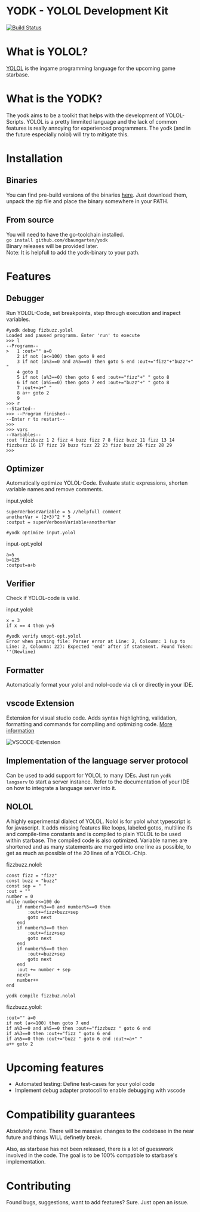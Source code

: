 # YODK - YOLOL Development Kit
[![Build Status](https://travis-ci.org/dbaumgarten/yodk.svg?branch=master)](https://travis-ci.org/dbaumgarten/yodk)

# What is YOLOL?
[YOLOL](https://wiki.starbasegame.com/index.php/YOLOL) is the ingame programming language for the upcoming game starbase.

# What is the YODK?
The yodk aims to be a toolkit that helps with the development of YOLOL-Scripts. YOLOL is a pretty limmited language and the lack of common features is really annoying for experienced programmers. The yodk (and in the future especially nolol) will try to mitigate this.

# Installation

## Binaries
You can find pre-build versions of the binaries [here](https://github.com/dbaumgarten/yodk/releases).
Just download them, unpack the zip file and place the binary somewhere in your PATH.

## From source
You will need to have the go-toolchain installed.  
```go install github.com/dbaumgarten/yodk```  
Binary releases will be provided later.  
Note: It is helpfull to add the yodk-binary to your path.

# Features

## Debugger
Run YOLOL-Code, set breakpoints, step through execution and inspect variables.

```
#yodk debug fizbuzz.yolol 
Loaded and paused programm. Enter 'run' to execute
>>> l
--Programm--
>   1 :out="" a=0
    2 if not (a<=100) then goto 9 end
    3 if not (a%3==0 and a%5==0) then goto 5 end :out+="fizz"+"buzz"+" "
    4 goto 8
    5 if not (a%3==0) then goto 6 end :out+="fizz"+" " goto 8
    6 if not (a%5==0) then goto 7 end :out+="buzz"+" " goto 8
    7 :out+=a+" "
    8 a++ goto 2
    9 
>>> r
--Started--
>>> --Program finished--
--Enter r to restart--
>>> 
>>> vars
--Variables--
:out 'fizzbuzz 1 2 fizz 4 buzz fizz 7 8 fizz buzz 11 fizz 13 14 fizzbuzz 16 17 fizz 19 buzz fizz 22 23 fizz buzz 26 fizz 28 29 
>>>  

```

## Optimizer
Automatically optimize YOLOL-Code. Evaluate static expressions, shorten variable names and remove comments.

input.yolol:
```
superVerboseVariable = 5 //helpfull comment
anotherVar = (2+3)^2 * 5
:output = superVerboseVariable+anotherVar
```
```
#yodk optimize input.yolol
```
input-opt.yolol
```
a=5
b=125
:output=a+b
```

## Verifier
Check if YOLOL-code is valid.

input.yolol:
```
x = 3
if x == 4 then y=5
```
```
#yodk verify unopt-opt.yolol 
Error when parsing file: Parser error at Line: 2, Coloumn: 1 (up to Line: 2, Coloumn: 22): Expected 'end' after if statement. Found Token: ''(Newline)
```

## Formatter
Automatically format your yolol and nolol-code via cli or directly in your IDE.

## vscode Extension
Extension for visual studio code. Adds syntax highlighting, validation, formatting and commands for compiling and optimizing code. [More information](vscode-yolol/README.md)

![VSCODE-Extension](images/vscode-screenshot.png)

## Implementation of the language server protocol
Can be used to add support for YOLOL to many IDEs. Just run ```yodk langserv``` to start a server instance. Refer to the documentation of your IDE on how to integrate a language server into it.

## NOLOL
A highly experimental dialect of YOLOL. Nolol is for yolol what typescript is for javascript. It adds missing features like loops, labeled gotos, multiline ifs and compile-time constants and is compiled to plain YOLOL to be used within starbase. The compiled code is also optimized. Variable names are shortened and as many statements are merged into one line as possible, to get as much as possible of the 20 lines of a YOLOL-Chip.

fizzbuzz.nolol:
```
const fizz = "fizz"
const buzz = "buzz"
const sep = " "
:out = ""
number = 0
while number<=100 do
    if number%3==0 and number%5==0 then
        :out+=fizz+buzz+sep
        goto next
    end
    if number%3==0 then
        :out+=fizz+sep
        goto next
    end
    if number%5==0 then
        :out+=buzz+sep
        goto next
    end
    :out += number + sep
    next>
    number++
end
```
```
yodk compile fizzbuz.nolol
```

fizzbuzz.yolol:
```
:out="" a=0
if not (a<=100) then goto 7 end
if a%3==0 and a%5==0 then :out+="fizzbuzz " goto 6 end
if a%3==0 then :out+="fizz " goto 6 end
if a%5==0 then :out+="buzz " goto 6 end :out+=a+" "
a++ goto 2
```

# Upcoming features
- Automated testing: Define test-cases for your yolol code
- Implement debug adapter protocoll to enable debugging with vscode

# Compatibility guarantees
Absolutely none. There will be massive changes to the codebase in the near future and things WILL definetly break.  

Also, as starbase has not been released, there is a lot of guesswork involved in the code. The goal is to be 100% compatible to starbase's implementation.

# Contributing
Found bugs, suggestions, want to add features? Sure. Just open an issue.